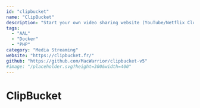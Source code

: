 ```yaml
---
id: "clipbucket"
name: "ClipBucket"
description: "Start your own video sharing website (YouTube/Netflix Clone) in a matter of minutes."
tags:
  - "AAL"
  - "Docker"
  - "PHP"
category: "Media Streaming"
website: "https://clipbucket.fr/"
github: "https://github.com/MacWarrior/clipbucket-v5"
#image: "/placeholder.svg?height=300&width=400"
---
```


# ClipBucket
